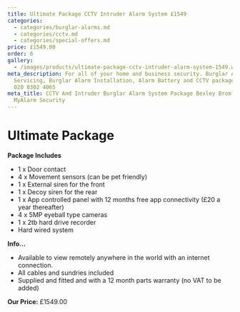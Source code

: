 ```yaml
---
title: Ultimate Package CCTV Intruder Alarm System £1549
categories:
  - categories/burglar-alarms.md
  - categories/cctv.md
  - categories/special-offers.md
price: £1549.00
order: 6
gallery:
  - /images/products/ultimate-package-cctv-intruder-alarm-system-1549.webp
meta_description: For all of your home and business security. Burglar Alarm
  Servicing, Burglar Alarm Installation, Alarm Battery and CCTV packages. Call
  020 8302 4065
meta_title: CCTV And Intruder Burglar Alarm System Package Bexley Bromley -
  MyAlarm Security
---
```

# Ultimate Package

**Package Includes**

- 1 x Door contact
- 4 x Movement sensors (can be pet friendly)
- 1 x External siren for the front
- 1 x Decoy siren for the rear
- 1 x App controlled panel with 12 months free app connectivity (£20 a year thereafter)
- 4 x 5MP eyeball type cameras
- 1 x 2tb hard drive recorder
- Hard wired system

**Info...**

- Available to view remotely anywhere in the world with an internet connection.
- All cables and sundries included
- Supplied and fitted and with a 12 month parts warranty (no VAT to be added)

**Our Price:** £1549.00
